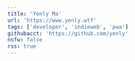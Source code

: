 ```yaml
---
title: 'Yenly Ma'
url: 'https://www.yenly.wtf'
tags: ['developer', 'indieweb', 'pwa']
githubacct: 'https://github.com/yenly'
nsfw: false
rss: true
---
```

